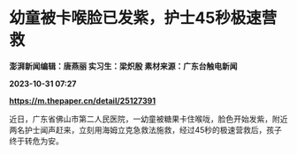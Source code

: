 # 幼童被卡喉脸已发紫，护士45秒极速营救
**澎湃新闻编辑：唐燕丽 实习生：梁炽殷 素材来源：广东台触电新闻**

**2023-10-31 07:27**

**https://m.thepaper.cn/detail/25127391**

近日，广东省佛山市第二人民医院，一幼童被糖果卡住喉咙，脸色开始发紫，附近两名护士闻声赶来，立刻用海姆立克急救法施救，经过45秒的极速营救后，孩子终于转危为安。
